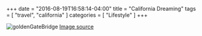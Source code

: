 +++
date = "2016-08-19T16:58:14-04:00"
title = "California Dreaming"
tags = [ "travel", "california" ]
categories = [ "Lifestyle" ]
+++

![goldenGateBridge](/sanfran.jpg)
[Image source](https://en.wikipedia.org/wiki/File:GoldenGateBridge-001.jpg)

